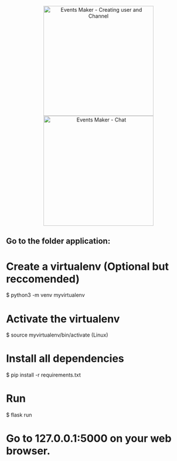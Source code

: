 <!-- show case/gif section -->
<p align="center">
    <img alt="Events Maker - Creating user and Channel " height="300" src="https://media.giphy.com/media/cO8Nom4LZTIn0K6Da0/giphy.gif" />
    <img alt="Events Maker - Chat " height="300" src="https://media.giphy.com/media/IdINDyTVdNh36NZ6Ng/giphy.gif" />

  </a>
</p>


## Go to the folder application:

# Create a virtualenv (Optional but reccomended)
$ python3 -m venv myvirtualenv

# Activate the virtualenv
$ source myvirtualenv/bin/activate (Linux)

# Install all dependencies
$ pip install -r requirements.txt

# Run
$ flask run

# Go to 127.0.0.1:5000 on your web browser.
